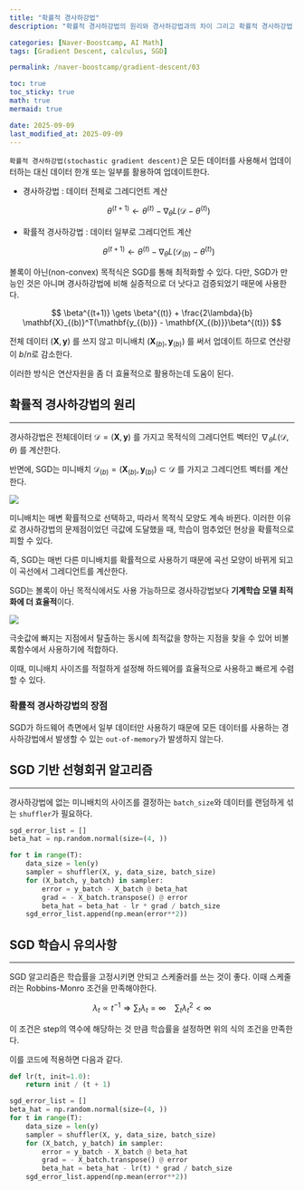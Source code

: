 ```yaml
---
title: "확률적 경사하강법"
description: "확률적 경사하강법의 원리와 경사하강법과의 차이 그리고 확률적 경사하강법 학습시 주의사항에 대한 정리 포스트입니다."

categories: [Naver-Boostcamp, AI Math]
tags: [Gradient Descent, calculus, SGD]

permalink: /naver-boostcamp/gradient-descent/03

toc: true
toc_sticky: true
math: true
mermaid: true

date: 2025-09-09
last_modified_at: 2025-09-09
---
```


`확률적 경사하강법(stochastic gradient descent)`은 모든 데이터를 사용해서 업데이터하는 대신 데이터 한개 또는 일부를 활용하여 업데이트한다.

- 경사하강법 : 데이터 전체로 그레디언트 계산

    $$
    \theta^{(t+1)} \gets \theta^{(t)} - \nabla_{\theta} L(\mathcal{D} - \theta^{(t)}) 
    $$

- 확률적 경사하강법 : 데이터 일부로 그레디언트 계산

    $$
    \theta^{(t+1)} \gets \theta^{(t)} - \nabla_{\theta} L(\mathcal{D}_{(b)} - \theta^{(t)}) 
    $$

볼록이 아닌(non-convex) 목적식은 SGD를 통해 최적화할 수 있다. 다만, SGD가 만능인 것은 아니며 경사하강법에 비해 실증적으로 더 낫다고 검증되었기 때문에 사용한다.

$$
\beta^{(t+1)} \gets \beta^{(t)} + \frac{2\lambda}{b} \mathbf{X}_{(b)}^T(\mathbf{y_{(b)}} - \mathbf{X_{(b)}}\beta^{(t)})
$$

전체 데이터 $(\mathbf{X}, \mathbf{y})$ 를 쓰지 않고 미니배치 $(\mathbf{X} _{(b)}, \mathbf{y} _{(b)})$ 를 써서 업데이트 하므로 연산량이 $b/n$로 감소한다.

이러한 방식은 연산자원을 좀 더 효율적으로 활용하는데 도움이 된다.

## 확률적 경사하강법의 원리
--------

경사하강법은 전체데이터 $\mathcal{D} = (\mathbf{X}, \mathbf{y})$ 를 가지고 목적식의 그레디언트 벡터인 $\nabla_{\theta} L(\mathcal{D}, \theta)$ 를 계산한다.

반면에, SGD는 미니배치 $\mathcal{D} _{(b)} = (\mathbf{X} _{(b)}, \mathbf{y} _{(b)}) \subset \mathcal{D}$ 를 가지고 그레디언트 벡터를 계산한다.

<img src="https://velog.velcdn.com/images%2Frecoder%2Fpost%2Fa31e679a-5865-4169-89a2-bcd13ea87dc5%2Fimage.png">

미니배치는 매변 확률적으로 선택하고, 따라서 목적식 모양도 계속 바뀐다. 이러한 이유로 경사하강법의 문제점이었던 극값에 도달했을 때, 학습이 멈추었던 현상을 확률적으로 피할 수 있다.

즉, SGD는 매번 다른 미니배치를 확률적으로 사용하기 때문에 곡선 모양이 바뀌게 되고 이 곡선에서 그레디언트를 계산한다.

SGD는 볼록이 아닌 목적식에서도 사용 가능하므로 경사하강법보다 **기계학습 모델 최적화에 더 효율적**이다.

<img src="https://hyehwi.com/wp-content/uploads/2023/12/Untitled-52.webp">

극솟값에 빠지는 지점에서 탈출하는 동시에 최적값을 향하는 지점을 찾을 수 있어 비볼록함수에서 사용하기에 적합하다.


이때, 미니배치 사이즈를 적절하게 설정해 하드웨어를 효율적으로 사용하고 빠르게 수렴할 수 있다.

### 확률적 경사하강법의 장점

SGD가 하드웨어 측면에서 일부 데이터만 사용하기 때문에 모든 데이터를 사용하는 경사하강법에서 발생할 수 있는 `out-of-memory`가 발생하지 않는다.

## SGD 기반 선형회귀 알고리즘
----------

경사하강법에 없는 미니배치의 사이즈를 결정하는 `batch_size`와 데이터를 랜덤하게 섞는 `shuffler`가 필요하다.

```python
sgd_error_list = []
beta_hat = np.random.normal(size=(4, ))

for t in range(T):
    data_size = len(y)
    sampler = shuffler(X, y, data_size, batch_size)
    for (X_batch, y_batch) in sampler:
        error = y_batch - X_batch @ beta_hat
        grad = - X_batch.transpose() @ error
        beta_hat = beta_hat - lr * grad / batch_size
    sgd_error_list.append(np.mean(error**2))
```

## SGD 학습시 유의사항
------------

SGD 알고리즘은 학습률을 고정시키면 안되고 스케줄러를 쓰는 것이 좋다. 이때 스케줄러는 Robbins-Monro 조건을 만족해야한다.

$$
\lambda_t \propto t^{-1} \Longrightarrow \sum_{t} \lambda_t = \infty \ \ \ \ \sum_{t} \lambda_t^2 < \infty
$$

이 조건은 step의 역수에 해당하는 것 만큼 학습률을 설정하면 위의 식의 조건을 만족한다.

이를 코드에 적용하면 다음과 같다.

```python
def lr(t, init=1.0):
    return init / (t + 1)

sgd_error_list = []
beta_hat = np.random.normal(size=(4, ))
for t in range(T):
    data_size = len(y)
    sampler = shuffler(X, y, data_size, batch_size)
    for (X_batch, y_batch) in sampler:
        error = y_batch - X_batch @ beta_hat
        grad = - X_batch.transpose() @ error
        beta_hat = beta_hat - lr(t) * grad / batch_size
    sgd_error_list.append(np.mean(error**2))
```




